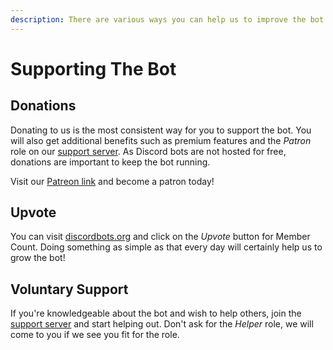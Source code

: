 ```yaml
---
description: There are various ways you can help us to improve the bot.
---
```


# Supporting The Bot

## Donations

Donating to us is the most consistent way for you to support the bot. You will also get additional benefits such as premium features and the _Patron_ role on our [support server](https://discord.gg/dWMgWWw). As Discord bots are not hosted for free, donations are important to keep the bot running.

Visit our [Patreon link](https://www.patreon.com/member_count) and become a patron today!

## Upvote

You can visit [discordbots.org](https://discordbots.org/bot/membercount) and click on the _Upvote_ button for Member Count. Doing something as simple as that every day will certainly help us to grow the bot!

## Voluntary Support

If you're knowledgeable about the bot and wish to help others, join the [support server](https://discord.gg/dWMgWWw) and start helping out. Don't ask for the _Helper_ role, we will come to you if we see you fit for the role.

